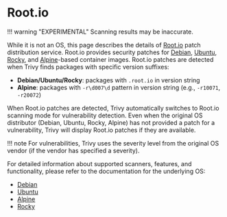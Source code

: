 # Root.io

!!! warning "EXPERIMENTAL"
    Scanning results may be inaccurate.

While it is not an OS, this page describes the details of [Root.io](https://root.io/) patch distribution service.
Root.io provides security patches for [Debian](../os/debian.md), [Ubuntu](../os/ubuntu.md), [Rocky](../os/rocky.md), and [Alpine](../os/alpine.md)-based container images.
Root.io patches are detected when Trivy finds packages with specific version suffixes:

- **Debian/Ubuntu/Rocky**: packages with `.root.io` in version string
- **Alpine**: packages with `-r\d007\d` pattern in version string (e.g., `-r10071`, `-r20072`)

When Root.io patches are detected, Trivy automatically switches to Root.io scanning mode for vulnerability detection.
Even when the original OS distributor (Debian, Ubuntu, Rocky, Alpine) has not provided a patch for a vulnerability, Trivy will display Root.io patches if they are available.

!!! note
    For vulnerabilities, Trivy uses the severity level from the original OS vendor (if the vendor has specified a severity).

For detailed information about supported scanners, features, and functionality, please refer to the documentation for the underlying OS:

- [Debian](../os/debian.md)
- [Ubuntu](../os/ubuntu.md) 
- [Alpine](../os/alpine.md)
- [Rocky](../os/rocky.md)
